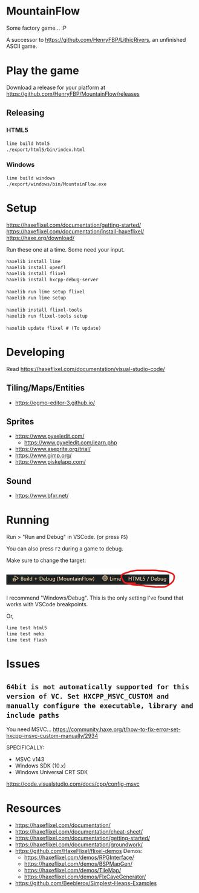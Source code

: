# MountainFlow

Some factory game... :P

A successor to <https://github.com/HenryFBP/LithicRivers>, an unfinished ASCII game.

# Play the game

Download a release for your platform at <https://github.com/HenryFBP/MountainFlow/releases>

## Releasing

### HTML5

    lime build html5
    ./export/html5/bin/index.html

### Windows

    lime build windows
    ./export/windows/bin/MountainFlow.exe

# Setup

<https://haxeflixel.com/documentation/getting-started/>
<https://haxeflixel.com/documentation/install-haxeflixel/>
<https://haxe.org/download/>

Run these one at a time. Some need your input.

    haxelib install lime
    haxelib install openfl
    haxelib install flixel
    haxelib install hxcpp-debug-server

    haxelib run lime setup flixel
    haxelib run lime setup

    haxelib install flixel-tools
    haxelib run flixel-tools setup

    haxelib update flixel # (To update)

# Developing

Read <https://haxeflixel.com/documentation/visual-studio-code/>

## Tiling/Maps/Entities

- <https://ogmo-editor-3.github.io/>

## Sprites

- <https://www.pyxeledit.com/>
  - <https://www.pyxeledit.com/learn.php>
- <https://www.aseprite.org/trial/>
- <https://www.gimp.org/>
- <https://www.piskelapp.com/>

## Sound

- <https://www.bfxr.net/>

# Running

Run > "Run and Debug" in VSCode. (or press `F5`)

You can also press `F2` during a game to debug.

Make sure to change the target:

![](media/reeeedebug.png)

I recommend "Windows/Debug". This is the only setting I've found that works with VSCode breakpoints.

Or,

    lime test html5
    lime test neko
    lime test flash

# Issues

## `64bit is not automatically supported for this version of VC. Set HXCPP_MSVC_CUSTOM and manually configure the executable, library and include paths`

You need MSVC... <https://community.haxe.org/t/how-to-fix-error-set-hxcpp-msvc-custom-manually/2934>

SPECIFICALLY:

- MSVC v143
- Windows SDK (10.x)
- Windows Universal CRT SDK

<https://code.visualstudio.com/docs/cpp/config-msvc>

# Resources

- <https://haxeflixel.com/documentation/>
- <https://haxeflixel.com/documentation/cheat-sheet/>
- <https://haxeflixel.com/documentation/getting-started/>
- <https://haxeflixel.com/documentation/groundwork/>
- <https://github.com/HaxeFlixel/flixel-demos> Demos:
  - <https://haxeflixel.com/demos/RPGInterface/>
  - <https://haxeflixel.com/demos/BSPMapGen/>
  - <https://haxeflixel.com/demos/TileMap/>
  - <https://haxeflixel.com/demos/FlxCaveGenerator/>
- <https://github.com/Beeblerox/Simplest-Heaps-Examples>

